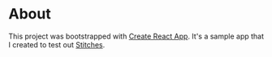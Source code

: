 # About

This project was bootstrapped with [Create React App](https://github.com/facebook/create-react-app). It's a sample app that I created to test out [Stitches](https://stitches.dev/docs/tutorials).
